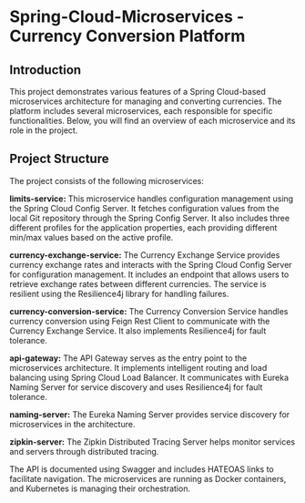 # Spring-Cloud-Microservices - Currency Conversion Platform

## Introduction

This project demonstrates various features of a Spring Cloud-based microservices architecture for managing and converting currencies. The platform includes several microservices, each responsible for specific functionalities. Below, you will find an overview of each microservice and its role in the project.

## Project Structure

The project consists of the following microservices:

**limits-service:** This microservice handles configuration management using the Spring Cloud Config Server. It fetches configuration values from the local Git repository through the Spring Config Server. It also includes three different profiles for the application properties, each providing different min/max values based on the active profile.

**currency-exchange-service:** The Currency Exchange Service provides currency exchange rates and interacts with the Spring Cloud Config Server for configuration management. It includes an endpoint that allows users to retrieve exchange rates between different currencies. The service is resilient using the Resilience4j library for handling failures.

**currency-conversion-service:** The Currency Conversion Service handles currency conversion using Feign Rest Client to communicate with the Currency Exchange Service. It also implements Resilience4j for fault tolerance. 

**api-gateway:** The API Gateway serves as the entry point to the microservices architecture. It implements intelligent routing and load balancing using Spring Cloud Load Balancer. It communicates with Eureka Naming Server for service discovery and uses Resilience4j for fault tolerance.

**naming-server:** The Eureka Naming Server provides service discovery for microservices in the architecture.

**zipkin-server:** The Zipkin Distributed Tracing Server helps monitor services and servers through distributed tracing.

The API is documented using Swagger and includes HATEOAS links to facilitate navigation.
The microservices are running as Docker containers, and Kubernetes is managing their orchestration. 
